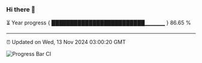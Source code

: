 ### Hi there 👋

⏳ Year progress { █████████████████████████▁▁▁▁▁ } 86.65 %

---

⏰ Updated on Wed, 13 Nov 2024 03:00:20 GMT

![Progress Bar CI](https://github.com/IshwaranRudhara/GIT-ACTION/workflows/Progress%20Bar%20CI/badge.svg)
